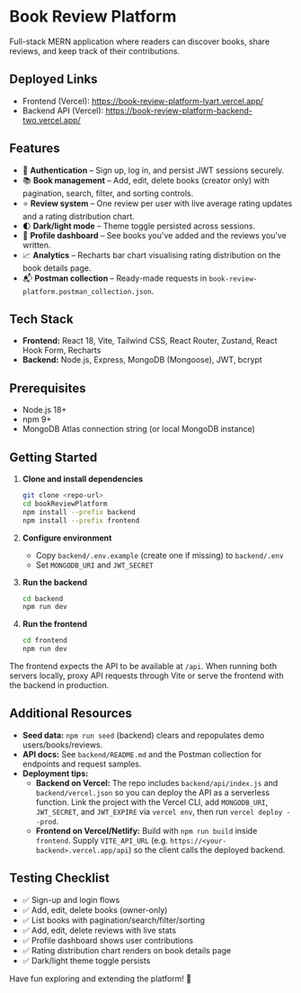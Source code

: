 # Book Review Platform

Full-stack MERN application where readers can discover books, share reviews, and keep track of their contributions.

## Deployed Links

- Frontend (Vercel): https://book-review-platform-lyart.vercel.app/
- Backend API (Vercel): https://book-review-platform-backend-two.vercel.app/

## Features

- 🔐 **Authentication** – Sign up, log in, and persist JWT sessions securely.
- 📚 **Book management** – Add, edit, delete books (creator only) with pagination, search, filter, and sorting controls.
- ⭐ **Review system** – One review per user with live average rating updates and a rating distribution chart.
- 🌓 **Dark/light mode** – Theme toggle persisted across sessions.
- 👤 **Profile dashboard** – See books you've added and the reviews you've written.
- 📈 **Analytics** – Recharts bar chart visualising rating distribution on the book details page.
- 📬 **Postman collection** – Ready-made requests in `book-review-platform.postman_collection.json`.

## Tech Stack

- **Frontend:** React 18, Vite, Tailwind CSS, React Router, Zustand, React Hook Form, Recharts
- **Backend:** Node.js, Express, MongoDB (Mongoose), JWT, bcrypt

## Prerequisites

- Node.js 18+
- npm 9+
- MongoDB Atlas connection string (or local MongoDB instance)

## Getting Started

1. **Clone and install dependencies**
   ```bash
   git clone <repo-url>
   cd bookReviewPlatform
   npm install --prefix backend
   npm install --prefix frontend
   ```
2. **Configure environment**

   - Copy `backend/.env.example` (create one if missing) to `backend/.env`
   - Set `MONGODB_URI` and `JWT_SECRET`

3. **Run the backend**

   ```bash
   cd backend
   npm run dev
   ```

4. **Run the frontend**
   ```bash
   cd frontend
   npm run dev
   ```

The frontend expects the API to be available at `/api`. When running both servers locally, proxy API requests through Vite or serve the frontend with the backend in production.

## Additional Resources

- **Seed data:** `npm run seed` (backend) clears and repopulates demo users/books/reviews.
- **API docs:** See `backend/README.md` and the Postman collection for endpoints and request samples.
- **Deployment tips:**
  - **Backend on Vercel:** The repo includes `backend/api/index.js` and `backend/vercel.json` so you can deploy the API as a serverless function. Link the project with the Vercel CLI, add `MONGODB_URI`, `JWT_SECRET`, and `JWT_EXPIRE` via `vercel env`, then run `vercel deploy --prod`.
  - **Frontend on Vercel/Netlify:** Build with `npm run build` inside `frontend`. Supply `VITE_API_URL` (e.g. `https://<your-backend>.vercel.app/api`) so the client calls the deployed backend.

## Testing Checklist

- ✅ Sign-up and login flows
- ✅ Add, edit, delete books (owner-only)
- ✅ List books with pagination/search/filter/sorting
- ✅ Add, edit, delete reviews with live stats
- ✅ Profile dashboard shows user contributions
- ✅ Rating distribution chart renders on book details page
- ✅ Dark/light theme toggle persists

Have fun exploring and extending the platform! 🎉
